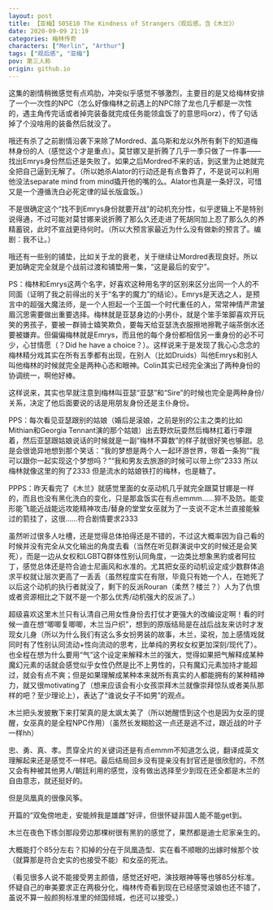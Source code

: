 ```yaml
---
layout: post
title: 【亚梅】S05E10 The Kindness of Strangers（观后感，含《木兰》）
date: 2020-09-09 21:19
categories: 梅林传奇
characters: ["Merlin", "Arthur"]
tags: ["观后感", "亚梅"]
pov: 第三人称
origin: github.io
---
```


这集的剧情稍微感觉有点鸡肋，冲突似乎感觉不够激烈，主要目的是又给梅林安排了一个一次性的NPC（怎么好像梅林之前遇上的NPC除了龙也几乎都是一次性的，遇主角传完话或者掉完装备就完成任务能领盒饭了的意思吗orz），传了句话掉了个没啥用的装备然后就没了。

哦还有杀了之前剧情沿袭下来除了Mordred、盖乌斯和龙以外所有剩下的知道梅林身份的人（感觉这个才是重点）。莫甘娜又是折腾了几乎一季只做了一件事——找出Emrys身份然后还是失败了。如果之后Mordred不来的话，到这里为止她就完全把自己逼到无解了。（所以她杀Alator的行动还是有点鲁莽了，不是说可以利用他没法separate mind from mind撬开他的嘴的么。Alator也真是一条好汉，可惜又是一个遵循洗白必死定律的延长版盒饭。）

不是很确定这个“找不到Emrys身份就要开战”的动机充分性，似乎逻辑上不是特别说得通，不过可能对莫甘娜来说折腾了那么久还走进了死胡同加上忍了那么久的养精蓄锐，此时不宣战更待何时。（所以大预言家最近为什么没有做新的预言了。编剧：我不让。）

哦还有一些别的铺垫，比如关于龙的衰老，关于继续让Mordred表现良好。所以更加确定完全就是个战前过渡和铺垫用一集，“这是最后的安宁”。

PS：梅林和Emrys这两个名字，好喜欢这种用名字的区别来区分出同一个人的不同面（证明了我之前得出的关于“名字的魔力”的结论）。Emrys是天选之人，是预言中的超强大魔法师，是一个人担起一个王国一个时代重任的人，常常神情严肃皱眉沉思需要做出重要选择。梅林就是亚瑟身边的小男仆，就是个笨手笨脚喜欢开玩笑的男孩子，要被一群骑士嬉笑欺负，要每天给亚瑟洗衣服擦地擦靴子端茶倒水还要被嫌弃。但偏偏梅林就是Emrys，而且他的每个身份都相信另一重身份的必不可少，心甘情愿（？Did he have a choice？）。这样说来于是发现了我心心念念的梅林精分戏其实在所有五季都有出现，在别人（比如Druids）叫他Emrys和别人叫他梅林的时候就完全是两种心态和眼神。Colin其实已经完全演出了两种身份的协调统一，啊他好棒。

这样说来，其实也早就注意到梅林叫亚瑟“亚瑟”和“Sire”的时候也完全是两种身份/关系，决定了他后面要说的话是用朋友身份还是主仆身份。

PPS：每次看见亚瑟跟别的姑娘（婚后是滚娘，之前是别的公主之类的比如Mithian和Georgia Tennant演的那个姑娘）出去野炊玩耍然后梅林扛着行李跟着，然后亚瑟跟姑娘说话的时候就是一副“梅林不算数”的样子就很好笑也够甜。总是会很诡异地想到那个笑话：“我的梦想是两个人一起环游世界，带着一条狗”“我可以跟你一起实现这个梦想吗？”“我和男友去旅游的时候可以带上你”2333 所以梅林就像这里的狗了2333 但是流水的姑娘铁打的梅林，也是糖了。

PPPS：昨天看完了《木兰》就感觉里面的女巫动机几乎就完全跟莫甘娜是一样的，而且也没有黑化洗白的变化，只是那盒饭实在有点emmm……猝不及防。能变形能飞能近战能远攻能精神攻击/替身的堂堂女巫就为了一支说不定木兰直接能躲过的箭挂了，这很……符合剧情要求2333

虽然听过很多人吐槽，还是觉得总体拍得还是不错的，不过这大概率因为自己看的时候并没有完全从文化输出的角度去看（当然在听见群演说中文的时候还是会笑死），而是一边从女权和LGBTQ群体性别认同角度，一边类比想象黑豹或者阿拉丁，感觉总体还是符合迪士尼画风和水准的。尤其把女巫的动机设定成少数群体追求平权就让层次更高了一丢丢（虽然程度实在有限，毕竟只有她一个人，在她死了以后这个动机的执行者就没了，剩下的反派Rouran（柔然？楼兰？）人为了仇恨或者资源相比之下就不是一个那么优秀/动机强大的反派了。）

超级喜欢这里木兰只有认清自己用女性身份去打仗才更强大的改编设定啊！看的时候一直在想“唧唧复唧唧，木兰当户织”，想到的原版结局是在战后战友来访时才发现女儿身（所以为什么我们有这么多女扮男装的故事，木兰，梁祝，加上感情戏就同时有了性别认同流动+性向流动的思考，比单纯的男权女权更加深刻/现代了）。也全程在想为什么要用“气”这个设定来解释木兰的强大，觉得如果把气解释成某种魔幻元素的话就会感觉似乎女性仍然是比不上男性的，只有魔幻元素加持才能超过，就会有点不爽；但是如果理解成某种本来就所有真实的人都能拥有的某种精神力，就又很motivating了（想来应该会有小女孩崇拜木兰就像崇拜惊队或者美队那样的吧？至少理论上），表达了“谁说女子不如男”的观点。

木兰把头发披散下来打架真的是太飒太美了（所以她醒悟到这个也是因为女巫的提醒，女巫真的是全程NPC作用）（虽然长发糊脸这一点还是逃不过，跟近战的叶子一样hh）

忠、勇、真、孝。贯穿全片的关键词还是有点emmm不知道怎么说，翻译成英文理解起来还是感觉不一样吧。最后结局回乡没有提亲没有封官还是很欣慰的，不然又会有种被其他男人/朝廷利用的感觉，没有做出选择至少到现在还全都是木兰的自由意志，就还挺好的。

但是凤凰真的很像风筝。

开篇的“双兔傍地走，安能辨我是雄雌”好评，但很怀疑非国人能不能get到。

木兰在夜色下练剑那段旁边那棵树很有黑豹的感觉了，果然都是迪士尼家亲生的。

大概能打个85分左右？扣掉的分在于凤凰造型、实在看不顺眼的出嫁时候那个妆（就算那是符合史实的也接受不能）和女巫的死法。

（看见很多人说不能接受男主颜值，感觉还好吧，演技眼神等等也够85分标准。怀疑自己的审美要求正在两极分化，梅林传奇看到现在已经感觉滚娘也还不错了，虽说不算一般颜狗标准里的倾国倾城，也还可以接受。）